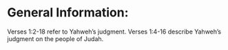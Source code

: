 # General Information:

Verses 1:2-18 refer to Yahweh’s judgment. Verses 1:4-16 describe Yahweh’s judgment on the people of Judah.